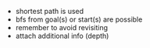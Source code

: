   - shortest path is used
  - bfs from goal(s) or start(s) are possible
  - remember to avoid revisiting
  - attach additional info (depth) 
